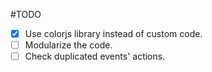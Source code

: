 #TODO
 - [x] Use colorjs library instead of custom code.
 - [ ] Modularize the code.
 - [ ] Check duplicated events' actions.